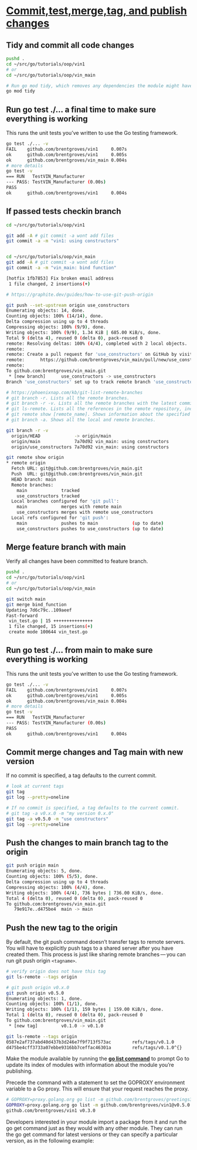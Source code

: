 # **[Commit,test,merge,tag, and publish changes](https://git-scm.com/book/en/v2/Git-Branching-Basic-Branching-and-Merging)**

## Tidy and commit all code changes

```bash
pushd .
cd ~/src/go/tutorials/oop/vin1
# or
cd ~/src/go/tutorials/oop/vin_main

# Run go mod tidy, which removes any dependencies the module might have accumulated that are no longer necessary.
go mod tidy

```

## Run go test ./... a final time to make sure everything is working

This runs the unit tests you’ve written to use the Go testing framework.

```bash
go test ./... -v
FAIL    github.com/brentgroves/vin1     0.007s
ok      github.com/brentgroves/vin1     0.005s
ok      github.com/brentgroves/vin_main 0.004s
# more details
go test -v
=== RUN   TestVIN_Manufacturer
--- PASS: TestVIN_Manufacturer (0.00s)
PASS
ok      github.com/brentgroves/vin1     0.004s

```

## If passed tests checkin branch

```bash
cd ~/src/go/tutorials/oop/vin1

git add -A # git commit -a wont add files
git commit -a -m "vin1: using constructors"


cd ~/src/go/tutorials/oop/vin_main
git add -A # git commit -a wont add files
git commit -a -m "vin_main: bind function"

[hotfix 1fb7853] Fix broken email address
 1 file changed, 2 insertions(+)

# https://graphite.dev/guides/how-to-use-git-push-origin

git push --set-upstream origin use_constructors
Enumerating objects: 14, done.
Counting objects: 100% (14/14), done.
Delta compression using up to 4 threads
Compressing objects: 100% (9/9), done.
Writing objects: 100% (9/9), 1.34 KiB | 685.00 KiB/s, done.
Total 9 (delta 4), reused 0 (delta 0), pack-reused 0
remote: Resolving deltas: 100% (4/4), completed with 2 local objects.
remote: 
remote: Create a pull request for 'use_constructors' on GitHub by visiting:
remote:      https://github.com/brentgroves/vin_main/pull/new/use_constructors
remote: 
To github.com:brentgroves/vin_main.git
 * [new branch]      use_constructors -> use_constructors
Branch 'use_constructors' set up to track remote branch 'use_constructors' from 'origin'.

# https://phoenixnap.com/kb/git-list-remote-branches
# git branch -r. Lists all the remote branches.
# git branch -r -v. Lists all the remote branches with the latest commit hash and commit message.
# git ls-remote. Lists all the references in the remote repository, including the branches.
# git remote show [remote_name]. Shows information about the specified remote, including the remote branches.
# git branch -a. Shows all the local and remote branches.

git branch -r -v
  origin/HEAD             -> origin/main
  origin/main             7a70d92 vin_main: using constructors
  origin/use_constructors 7a70d92 vin_main: using constructors

git remote show origin          
* remote origin
  Fetch URL: git@github.com:brentgroves/vin_main.git
  Push  URL: git@github.com:brentgroves/vin_main.git
  HEAD branch: main
  Remote branches:
    main             tracked
    use_constructors tracked
  Local branches configured for 'git pull':
    main             merges with remote main
    use_constructors merges with remote use_constructors
  Local refs configured for 'git push':
    main             pushes to main             (up to date)
    use_constructors pushes to use_constructors (up to date)
```

## Merge feature branch with main

Verify all changes have been committed to feature branch.

```bash
pushd .
cd ~/src/go/tutorials/oop/vin1
# or
cd ~/src/go/tutorials/oop/vin_main

git switch main
git merge bind_function
Updating 7d6c79c..109aeef
Fast-forward
 vin_test.go | 15 +++++++++++++++
 1 file changed, 15 insertions(+)
 create mode 100644 vin_test.go
```

## Run go test ./... from main to make sure everything is working

This runs the unit tests you’ve written to use the Go testing framework.

```bash
go test ./... -v
FAIL    github.com/brentgroves/vin1     0.007s
ok      github.com/brentgroves/vin1     0.005s
ok      github.com/brentgroves/vin_main 0.004s
# more details
go test -v
=== RUN   TestVIN_Manufacturer
--- PASS: TestVIN_Manufacturer (0.00s)
PASS
ok      github.com/brentgroves/vin1     0.004s

```

## Commit merge changes and Tag main with new version

If no commit is specified, a tag defaults to the current commit.

```bash
# look at current tags
git tag
git log --pretty=oneline

# If no commit is specified, a tag defaults to the current commit.
# git tag -a v0.x.0 -m "my version 0.x.0"
git tag -a v0.5.0 -m "use constructors"
git log --pretty=oneline

```

## Push the changes to main branch tag to the origin

```bash
git push origin main
Enumerating objects: 5, done.
Counting objects: 100% (5/5), done.
Delta compression using up to 4 threads
Compressing objects: 100% (4/4), done.
Writing objects: 100% (4/4), 736 bytes | 736.00 KiB/s, done.
Total 4 (delta 0), reused 0 (delta 0), pack-reused 0
To github.com:brentgroves/vin_main.git
   79e917e..d475be4  main -> main
```

## Push the new tag to the origin

By default, the git push command doesn’t transfer tags to remote servers. You will have to explicitly push tags to a shared server after you have created them. This process is just like sharing remote branches — you can run git push origin ```<tagname>```.

```bash
# verify origin does not have this tag
git ls-remote --tags origin

# git push origin v0.x.0
git push origin v0.5.0
Enumerating objects: 1, done.
Counting objects: 100% (1/1), done.
Writing objects: 100% (1/1), 159 bytes | 159.00 KiB/s, done.
Total 1 (delta 0), reused 0 (delta 0), pack-reused 0
To github.com:brentgroves/vin_main.git
 * [new tag]         v0.1.0 -> v0.1.0

git ls-remote --tags origin
0587e2af737abd40d437b3d246e7f9f713f573ac        refs/tags/v0.1.0
d475be4cff3733a07ebbe9316bb7ceffac46301a        refs/tags/v0.1.0^{}
```

Make the module available by running the **[go list command](https://go.dev/cmd/go/#hdr-List_packages_or_modules)** to prompt Go to update its index of modules with information about the module you’re publishing.

Precede the command with a statement to set the GOPROXY environment variable to a Go proxy. This will ensure that your request reaches the proxy.

```bash
# GOPROXY=proxy.golang.org go list -m github.com/brentgroves/greetings3@v0.x.0
GOPROXY=proxy.golang.org go list -m github.com/brentgroves/vin1@v0.5.0
github.com/brentgroves/vin1 v0.3.0

```

Developers interested in your module import a package from it and run the go get command just as they would with any other module. They can run the go get command for latest versions or they can specify a particular version, as in the following example:
